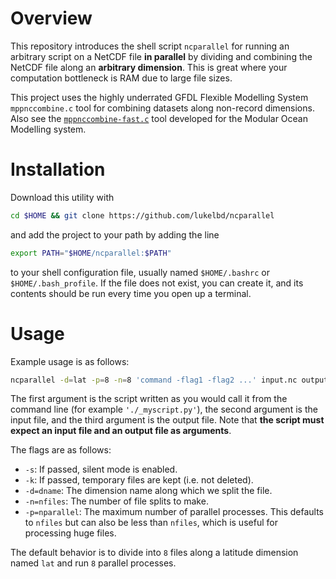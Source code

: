 # Overview
This repository introduces the shell script `ncparallel` for
running an arbitrary script on a NetCDF file **in parallel** by
dividing and combining the NetCDF file along an **arbitrary dimension**.
This is great where your computation bottleneck is RAM due to large file sizes.

This project uses the highly underrated GFDL Flexible Modelling System `mppnccombine.c` tool for
combining datasets along non-record dimensions.
Also see the [`mppnccombine-fast.c`](https://github.com/coecms/mppnccombine-fast) tool developed for the Modular
Ocean Modelling system.

# Installation
Download this utility with
```bash
cd $HOME && git clone https://github.com/lukelbd/ncparallel
```
and add the project to your path by adding the line
```bash
export PATH="$HOME/ncparallel:$PATH"
```
to your shell configuration file, usually named `$HOME/.bashrc` or `$HOME/.bash_profile`. If the file
does not exist, you can create it, and its contents should be run every time you open up a terminal.

# Usage
Example usage is as follows:
```bash
ncparallel -d=lat -p=8 -n=8 'command -flag1 -flag2 ...' input.nc output.nc
```
The first argument is the script written as you would call it from the command line
(for example `'./_myscript.py'`), the second argument is the input file, and the
third argument is the output file.
Note that **the script must expect an input file and an output file as arguments**.

The flags are as follows:

* `-s`: If passed, silent mode is enabled.
* `-k`: If passed, temporary files are kept (i.e. not deleted).
* `-d=dname`: The dimension name along which we split the file.
* `-n=nfiles`: The number of file splits to make.
* `-p=nparallel`: The maximum number of parallel processes. This defaults to `nfiles` but can also be less than `nfiles`, which is useful for processing huge files.

The default behavior is to divide into `8` files along a latitude
dimension named `lat` and run `8` parallel processes.


